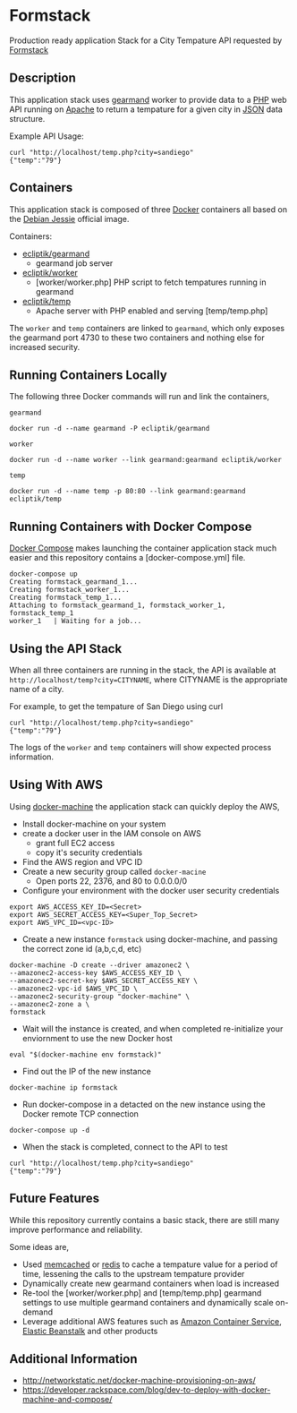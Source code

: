 # Formstack
Production ready application Stack for a City Tempature API requested by [Formstack](http://formstack.com)

## Description

This application stack uses [gearmand](http://gearman.org/) worker to provide data to a [PHP](http://www.php.net) web API running on [Apache](https://www.apache.org/) to return a tempature for a given city in [JSON](http://json.org/) data structure.

Example API Usage:
```
curl "http://localhost/temp.php?city=sandiego"
{"temp":"79"}
```

## Containers

This application stack is composed of three [Docker](https://www.docker.com/) containers all based on the [Debian Jessie](https://hub.docker.com/_/debian/) official image.

Containers:
- [ecliptik/gearmand](https://hub.docker.com/r/ecliptik/gearmand/)
  - gearmand job server
- [ecliptik/worker](https://hub.docker.com/r/ecliptik/worker/)
  - [worker/worker.php] PHP script to fetch tempatures running in gearmand
- [ecliptik/temp](https://hub.docker.com/r/ecliptik/temp/)
  - Apache server with PHP enabled and serving [temp/temp.php]

The `worker` and `temp` containers are linked to `gearmand`, which only exposes the gearmand port 4730 to these two containers and nothing else for increased security.

## Running Containers Locally

The following three Docker commands will run and link the containers,

`gearmand`
```
docker run -d --name gearmand -P ecliptik/gearmand
```

`worker`
```
docker run -d --name worker --link gearmand:gearmand ecliptik/worker
```

`temp`
```
docker run -d --name temp -p 80:80 --link gearmand:gearmand ecliptik/temp
```

## Running Containers with Docker Compose
[Docker Compose](https://docs.docker.com/compose/) makes launching the container application stack much easier and this repository contains a [docker-compose.yml] file.

```
docker-compose up
Creating formstack_gearmand_1...
Creating formstack_worker_1...
Creating formstack_temp_1...
Attaching to formstack_gearmand_1, formstack_worker_1, formstack_temp_1
worker_1   | Waiting for a job...
```

## Using the API Stack

When all three containers are running in the stack, the API is available at `http://localhost/temp?city=CITYNAME`, where CITYNAME is the appropriate name of a city.

For example, to get the tempature of San Diego using curl
```
curl "http://localhost/temp.php?city=sandiego"
{"temp":"79"}
```

The logs of the `worker` and `temp` containers will show expected process information.

## Using With AWS

Using [docker-machine](https://docs.docker.com/machine/) the application stack can quickly deploy the AWS,

- Install docker-machine on your system
- create a docker user in the IAM console on AWS
  - grant full EC2 access
  - copy it's security credentials
- Find the AWS region and VPC ID
- Create a new security group called `docker-macine`
  - Open ports 22, 2376, and 80 to 0.0.0.0/0
- Configure your environment with the docker user security credentials

```
export AWS_ACCESS_KEY_ID=<Secret>
export AWS_SECRET_ACCESS_KEY=<Super_Top_Secret>
export AWS_VPC_ID=<vpc-ID>
```

- Create a new instance `formstack` using docker-machine, and passing the correct zone id (a,b,c,d, etc)

```
docker-machine -D create --driver amazonec2 \
--amazonec2-access-key $AWS_ACCESS_KEY_ID \
--amazonec2-secret-key $AWS_SECRET_ACCESS_KEY \
--amazonec2-vpc-id $AWS_VPC_ID \
--amazonec2-security-group "docker-machine" \
--amazonec2-zone a \
formstack
```

- Wait will the instance is created, and when completed re-initialize your enviornment to use the new Docker host
```
eval "$(docker-machine env formstack)"
```

- Find out the IP of the new instance
```
docker-machine ip formstack
```

- Run docker-compose in a detacted on the new instance using the Docker remote TCP connection
```
docker-compose up -d
```

- When the stack is completed, connect to the API to test
```
curl "http://localhost/temp.php?city=sandiego"
{"temp":"79"}
```

## Future Features

While this repository currently contains a basic stack, there are still many improve performance and reliability.

Some ideas are,

- Used [memcached](http://memcached.org/) or [redis](http://redis.io/) to cache a tempature value for a period of time, lessening the calls to the upstream tempature provider
- Dynamically create new gearmand containers when load is increased
- Re-tool the [worker/worker.php] and [temp/temp.php] gearmand settings to use multiple gearmand containers and dynamically scale on-demand
- Leverage additional AWS features such as [Amazon Container Service](https://aws.amazon.com/blogs/aws/cloud-container-management/), [Elastic Beanstalk](https://docs.aws.amazon.com/elasticbeanstalk/latest/dg/create_deploy_docker_ecs.html) and other products

## Additional Information

- http://networkstatic.net/docker-machine-provisioning-on-aws/
- https://developer.rackspace.com/blog/dev-to-deploy-with-docker-machine-and-compose/

